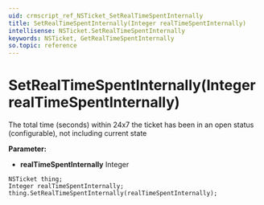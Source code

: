 ```yaml
---
uid: crmscript_ref_NSTicket_SetRealTimeSpentInternally
title: SetRealTimeSpentInternally(Integer realTimeSpentInternally)
intellisense: NSTicket.SetRealTimeSpentInternally
keywords: NSTicket, GetRealTimeSpentInternally
so.topic: reference
---
```


# SetRealTimeSpentInternally(Integer realTimeSpentInternally)

The total time (seconds) within 24x7 the ticket has been in an open status (configurable), not including current state

**Parameter:** 
* **realTimeSpentInternally** Integer

```crmscript
NSTicket thing;
Integer realTimeSpentInternally;
thing.SetRealTimeSpentInternally(realTimeSpentInternally);
```

